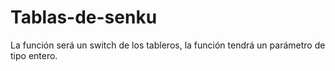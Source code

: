 # Tablas-de-senku
La función será un switch de los tableros, la función tendrá un parámetro de tipo entero.
